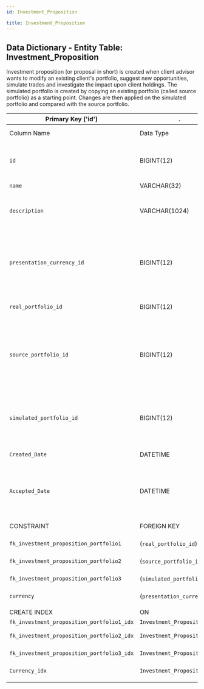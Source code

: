```yaml
---
id: Investment_Proposition

title: Investment_Proposition
---
```


## Data Dictionary - Entity Table: Investment_Proposition

Investment proposition (or proposal in short) is created when client advisor wants to modify an existing client's portfolio, suggest new opportunities, simulate trades and investigate the impact upon client holdings. 
The simulated portfolio is created by copying an existing portfolio (called source portfolio) as a starting point. 
Changes are then applied on the simulated portfolio and compared with the source portfolio.

| Primary Key ('id')|.|ENGINE = InnoDB|.|.|
|---|---|---|---|---|
|Column Name|Data Type|PK Primary Key, NN-Not Null, Null|Example|Comments|
||
|`id`|BIGINT(12)|PK, NN|1|PrimaryKey-ID, Not Null (auto creates)|
|`name`|VARCHAR(32)|NULL|epam|Name of the proposal|
|`description`|VARCHAR(1024)|NULL|increase exposure to tech stocks|Short proposal description|
|`presentation_currency_id`|BIGINT(12)|NULL|1|This is the currency in which proposal is presented to the client. See Currency Table|
|`real_portfolio_id`|BIGINT(12)|NOT NULL|1|Actual portfolio id|
|`source_portfolio_id`|BIGINT(12)|NOT NULL|2|Parent portfolio id that is copied and used as a starting point for new simulated portfolio|
|`simulated_portfolio_id`|BIGINT(12)|NOT NULL|3|Simulated portfolio id that contains this investment proposition|
|`Created_Date`|DATETIME|NULL|1/1/2020  12:30:00 PM|Date when proposal was created|
|`Accepted_Date`|DATETIME|NULL|10/1/2020  12:30:00 PM|Date when proposal was accepted / approved by the client|
||
|CONSTRAINT|FOREIGN KEY|REFERENCES|ON DELETE|ON UPDATE|
|`fk_investment_proposition_portfolio1`| (`real_portfolio_id`)|`Portfolio` (`id`)| NO ACTION|NO ACTION|
|`fk_investment_proposition_portfolio2`|(`source_portfolio_id`)|`Portfolio` (`id`)| NO ACTION|NO ACTION|
|`fk_investment_proposition_portfolio3`|(`simulated_portfolio_id`)|`Portfolio` (`id`)| NO ACTION|NO ACTION|
|`currency`|(`presentation_currency_id`)|`Currency` (`id`)| NO ACTION|NO ACTION|
||
|CREATE INDEX|ON|ASC|VISABLE|.|
|`fk_investment_proposition_portfolio1_idx`|`Investment_Proposition`| (`real_portfolio_id` ASC)| VISIBLE|.|
|`fk_investment_proposition_portfolio2_idx`|`Investment_Proposition`| (`source_portfolio_id` ASC)| VISIBLE|.|
|`fk_investment_proposition_portfolio3_idx`|`Investment_Proposition`| (`simulated_portfolio_id` ASC) | VISIBLE|.|
|`Currency_idx`|`Investment_Proposition`| (`presentation_currency_id` ASC) | VISIBLE|.|
||